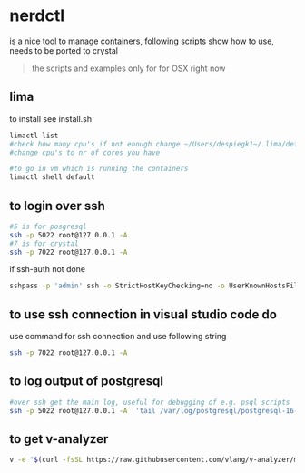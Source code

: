 # nerdctl

is a nice tool to manage containers, following scripts show how to use, needs to be ported to crystal

> the scripts and examples only for for OSX right now

## lima

to install see install.sh

```bash
limactl list
#check how many cpu's if not enough change ~/Users/despiegk1~/.lima/default/lima.yaml
#change cpu's to nr of cores you have

#to go in vm which is running the containers
limactl shell default

```

## to login over ssh

```bash
#5 is for posgresql
ssh -p 5022 root@127.0.0.1 -A 
#7 is for crystal
ssh -p 7022 root@127.0.0.1 -A 
```

if ssh-auth not done

```bash
sshpass -p 'admin' ssh -o StrictHostKeyChecking=no -o UserKnownHostsFile=/dev/null -p 7022 root@127.0.0.1 -A
```


## to use ssh connection in visual studio code do

use command for ssh connection and use following string

```bash
ssh -p 7022 root@127.0.0.1 -A
```

## to log output of postgresql

```bash
#over ssh get the main log, useful for debugging of e.g. psql scripts
ssh -p 5022 root@127.0.0.1 -A  'tail /var/log/postgresql/postgresql-16-main.log  -f'
```

## to get v-analyzer

```bash
v -e "$(curl -fsSL https://raw.githubusercontent.com/vlang/v-analyzer/main/install.vsh)"
```